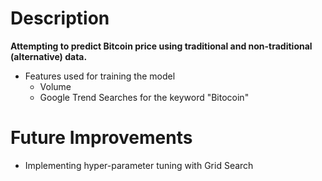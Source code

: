 # Description
**Attempting to predict Bitcoin price using traditional and non-traditional (alternative) data.**

* Features used for training the model
  * Volume
  * Google Trend Searches for the keyword "Bitocoin"
  
# Future Improvements

* Implementing hyper-parameter tuning with Grid Search